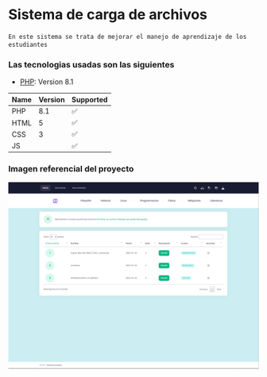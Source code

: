 # Sistema de carga de archivos

    En este sistema se trata de mejorar el manejo de aprendizaje de los estudiantes

### Las tecnologias usadas son las siguientes 

* [PHP](https://www.php.net/): Version 8.1

| Name | Version | Supported          |
| ---- | ------- | ------------------ |
| PHP  |   8.1   | :white_check_mark: |
| HTML  |   5   | :white_check_mark: |
| CSS  |   3   | :white_check_mark: |
| JS  |      | :white_check_mark: |

### Imagen referencial del proyecto

![Imgen del proyecto](assets/media/demos/muestra.png)